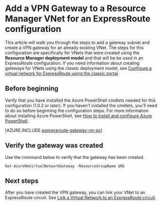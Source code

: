 <properties
   pageTitle="Adding a VPN Gateway to a virtual network for ExpressRoute using Resource Manager and PowerShell | Microsoft Azure"
   description="This article walks you through adding a VPN Gateway to an already created Resource Manager VNet for ExpressRoute"
   documentationCenter="na"
   services="expressroute"
   authors="cherylmc"
   manager="carmonm"
   editor=""
   tags="azure-resource-manager"/>

<tags 
   ms.service="expressroute"
   ms.devlang="na"
   ms.topic="article" 
   ms.tgt_pltfrm="na"
   ms.workload="infrastructure-services" 
   ms.date="02/26/2016"
   ms.author="cherylmc"/>

# Add a VPN Gateway to a Resource Manager VNet for an ExpressRoute configuration 

This article will walk you through the steps to add a gateway subnet and create a VPN gateway for an already existing VNet. The steps for this configuration are specifically for VNets that were created using the **Resource Manager deployment model** and that will be be used in an ExpressRoute configuration. If you need information about creating gateways for VNets using the classic deployment model, see [Configure a virtual network for ExpressRoute using the classic portal](expressroute-howto-vnet-portal-classic.md).

## Before beginning

Verify that you have installed the Azure PowerShell cmdlets needed for this configuration (1.0.2 or later). If you haven't installed the cmdlets, you'll need to do so before beginning the configuration steps. For more information about installing Azure PowerShell, see [How to install and configure Azure PowerShell](../powershell-install-configure.md).


[AZURE.INCLUDE [expressroute-gateway-rm-ps](../../includes/expressroute-gateway-rm-ps-include.md)]

## Verify the gateway was created

Use the command below to verify that the gateway has been created.

	Get-AzureRmVirtualNetworkGateway -ResourceGroupName $RG
	
## Next steps

After you have created the VPN gateway, you can link your VNet to an ExpressRoute circuit. See [Link a Virtual Network to an ExpressRoute circuit](expressroute-howto-linkvnet-arm.md).
